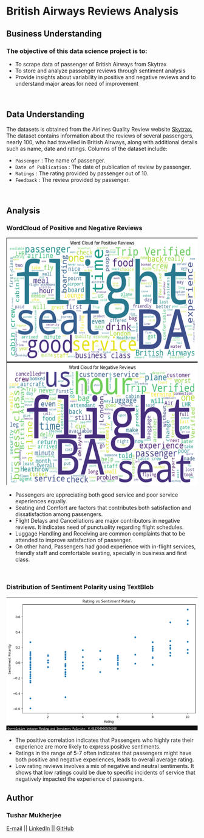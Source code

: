# British Airways Reviews Analysis

## Business Understanding
### The objective of this data science project is to:
<ul>
  <li>To scrape data of passenger of British Airways from Skytrax</li>
  <li>To store and analyze passenger reviews through sentiment analysis </li>
  <li>Provide insights about variability in positive and negative reviews and to understand major areas for need of improvement</li>
</ul>

<br>

## Data Understanding
 The datasets is obtained from the Airlines Quality Review website <a href="https://www.airlinequality.com/airline-reviews/british-airways/">Skytrax.</a> The dataset contains information about the reviews of several passengers, nearly 100, who had travelled in British Airways, along with additional details such as name, date and ratings.
Columns of the dataset include:
<ul>
  <li><code>Passenger</code> : The name of passenger.</li>
  <li><code>Date of Publication</code> : The date of publication of review by passenger.</li>
  <li><code>Ratings</code> : The rating provided by passenger out of 10.</li>
  <li><code>Feedback</code> : The review provided by passenger.</li>
</ul>

<br>

## Analysis
### WordCloud of Positive and Negative Reviews
<img src="BA_Analysis(2).png" width="550" height="650">
<ul>
  <li>Passengers are appreciating both good service and poor service experiences equally.</li>
  <li>Seating and Comfort are factors that contributes both satisfaction and dissatisfaction among passengers.</li>
  <li>Flight Delays and Cancellations are major contributors in negative reviews. It indicates need of punctuality regarding flight schedules.</li>
  <li>Luggage Handling and Receiving are common complaints that to be attended to improve satisfaction of passenger.</li>
  <li>On other hand, Passengers had good experience with in-flight services, friendly staff and comfortable seating, specially in business and first class.</li>
</ul>

<br>

### Distribution of Sentiment Polarity using TextBlob
<img src='BA_Analysis(1).png' width="550" height="350">
<ul>
	<li>The positive correlation indicates that Passengers who highly rate their experience are more likely to express positive sentiments.</li>
	<li>Ratings in the range of 5-7 often indicates that passengers might have both positive and negative experiences, leads to overall average rating.</li>
	<li>Low rating reviews involves a mix of negative and neutral sentiments. It shows that low ratings could be due to specific incidents of service that negatively impacted the experience of passengers.</li>
</ul> 

## Author
### Tushar Mukherjee 

<a href="mukherjeetushar78@gmail.com">E-mail</a> || <a href="www.linkedin.com/in/tushar-mukherjee-b8516028a">LinkedIn</a> || <a href="https://github.com/GocoVoid">GitHub</a>
